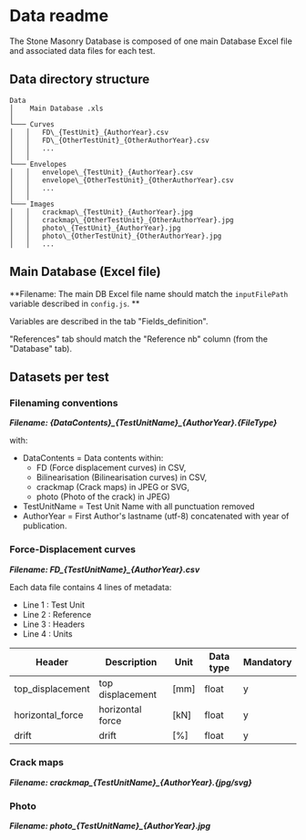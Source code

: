 # Data readme

The Stone Masonry Database is composed of one main Database Excel file and associated data files for each test.

## Data directory structure
```
Data
│	 Main Database .xls
│   
└─── Curves
│   │   FD\_{TestUnit}_{AuthorYear}.csv
│   │   FD\_{OtherTestUnit}_{OtherAuthorYear}.csv
│   │   ...
│   │
└─── Envelopes
│   │	envelope\_{TestUnit}_{AuthorYear}.csv
│   │	envelope\_{OtherTestUnit}_{OtherAuthorYear}.csv
│   │	...
│   │
└─── Images
│   │   crackmap\_{TestUnit}_{AuthorYear}.jpg
│   │   crackmap\_{OtherTestUnit}_{OtherAuthorYear}.jpg
│   │   photo\_{TestUnit}_{AuthorYear}.jpg
│   │   photo\_{OtherTestUnit}_{OtherAuthorYear}.jpg
│   │   ...

```

## Main Database (Excel file)

**Filename: The main DB Excel file name should match the `inputFilePath` variable described in `config.js`. **

Variables are described in the tab "Fields_definition".

"References" tab should match the "Reference nb" column (from the "Database" tab).


## Datasets per test
### Filenaming conventions
***Filename: {DataContents}\_{TestUnitName}_{AuthorYear}.{FileType}***

with:

* DataContents = Data contents within:
	* FD (Force displacement curves) in CSV, 
	* Bilinearisation (Bilinearisation curves) in CSV, 
	* crackmap (Crack maps) in JPEG or SVG, 
	* photo (Photo of the crack) in JPEG)
* TestUnitName = Test Unit Name with all punctuation removed
* AuthorYear = First Author's lastname (utf-8) concatenated with year of publication.


### Force-Displacement curves
***Filename: FD\_{TestUnitName}_{AuthorYear}.csv***

Each data file contains 4 lines of metadata:

* Line 1 : Test Unit
* Line 2 : Reference
* Line 3 : Headers
* Line 4 : Units

| Header          | Description                                        | Unit  | Data type | Mandatory  |
|----------------------|----------------------------------------------------|-------|-----------|---|
| top\_displacement    | top displacement         | [mm]   | float      | y  |
| horizontal\_force         | horizontal force                       | [kN] | float    |  y |
| drift | drift               | [%]   | float   |  y |


### Crack maps
***Filename: crackmap\_{TestUnitName}_{AuthorYear}.{jpg/svg}***

### Photo
***Filename: photo\_{TestUnitName}_{AuthorYear}.jpg***